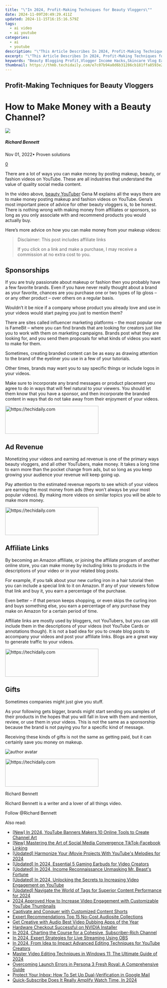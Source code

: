 ```yaml
---
title: "\"In 2024, Profit-Making Techniques for Beauty Vloggers\""
date: 2024-11-09T20:49:29.411Z
updated: 2024-11-15T16:15:16.579Z
tags:
  - ai video
  - ai youtube
categories:
  - ai
  - youtube
description: "\"This Article Describes In 2024, Profit-Making Techniques for Beauty Vloggers\""
excerpt: "\"This Article Describes In 2024, Profit-Making Techniques for Beauty Vloggers\""
keywords: "Beauty Blogging Profit,Vlogger Income Hacks,Skincare Vlog Earning,Cosmetic Video Money,Eye Makeup Revenue Tips,Lipstick Lift Sales Strat,Nail Polish Gig Revenue"
thumbnail: https://thmb.techidaily.com/e7c07b94a0d6b31286cb181ffa8593e2e10d0215534d64f40b8e2e1bab83a4ee.jpg
---
```


## Profit-Making Techniques for Beauty Vloggers

# How to Make Money with a Beauty Channel?

![](https://images.wondershare.com/filmora/article-images/richard-bennett.jpg)

##### Richard Bennett

 Nov 01, 2022• Proven solutions

[0](#commentsBoxSeoTemplate)

There are a lot of ways you can make money by posting makeup, beauty, or fashion videos on YouTube. These are all industries that understand the value of quality social media content.

 In the video above, [beauty YouTuber](https://tools.techidaily.com/wondershare/filmora/download/) Gena M explains all the ways there are to make money posting makeup and fashion videos on YouTube. Gena’s most important piece of advice for other beauty vloggers is, to be honest. There is nothing wrong with making money from affiliates or sponsors, so long as you only associate with and recommend products you would actually buy.

Here’s more advice on how you can make money from your makeup videos:

>  Disclaimer: This post includes affiliate links
>
>  If you click on a link and make a purchase, I may receive a commission at no extra cost to you.
>

## Sponsorships

If you are truly passionate about makeup or fashion then you probably have a few favorite brands. Even if you have never really thought about a brand as your favorite, chances are you purchase one or two types of lip gloss – or any other product – over others on a regular basis.

Wouldn’t it be nice if a company whose product you already love and use in your videos would start paying you just to mention them?

There are sites called influencer marketing platforms – the most popular one is FameBit – where you can find brands that are looking for creators just like you to work with them on marketing campaigns. Brands post what they are looking for, and you send them proposals for what kinds of videos you want to make for them.

Sometimes, creating branded content can be as easy as drawing attention to the brand of the eyeliner you use in a few of your tutorials.

Other times, brands may want you to say specific things or include logos in your videos.

Make sure to incorporate any brand messages or product placement you agree to do in ways that will feel natural to your viewers. You should let them know that you have a sponsor, and then incorporate the branded content in ways that do not take away from their enjoyment of your videos.

<!-- affiliate ads begin -->
<a href="https://aligracehair.sjv.io/c/5597632/2080328/19272" target="_top" id="2080328">
  <img src="//a.impactradius-go.com/display-ad/19272-2080328" border="0" alt="https://techidaily.com" width="300" height="90"/>
</a>
<img height="0" width="0" src="https://aligracehair.sjv.io/i/5597632/2080328/19272" style="position:absolute;visibility:hidden;" border="0" />
<!-- affiliate ads end -->

## Ad Revenue

Monetizing your videos and earning ad revenue is one of the primary ways beauty vloggers, and all other YouTubers, make money. It takes a long time to earn more than the pocket change from ads, but so long as you keep growing your audience your revenue will keep going up.

Pay attention to the estimated revenue reports to see which of your videos are earning the most money from ads (they won’t always be your most popular videos). By making more videos on similar topics you will be able to make more money.

<!-- affiliate ads begin -->
<a href="https://laganoo.pxf.io/c/5597632/1528685/16446" target="_top" id="1528685">
  <img src="//a.impactradius-go.com/display-ad/16446-1528685" border="0" alt="https://techidaily.com" width="300" height="90"/>
</a>
<img height="0" width="0" src="https://laganoo.pxf.io/i/5597632/1528685/16446" style="position:absolute;visibility:hidden;" border="0" />
<!-- affiliate ads end -->

## Affiliate Links

By becoming an Amazon affiliate, or joining the affiliate program of another online store, you can make money by including links to products in the descriptions of your video or in your related blog posts.

For example, if you talk about your new curling iron in a hair tutorial then you can include a special link to it on Amazon. If any of your viewers follow that link and buy it, you earn a percentage of the purchase.

Even better – if that person keeps shopping, or even skips the curling iron and buys something else, you earn a percentage of any purchase they make on Amazon for a certain period of time.

Affiliate links are mostly used by bloggers, not YouTubers, but you can still include them in the descriptions of your videos (not YouTube Cards or annotations though). It is not a bad idea for you to create blog posts to accompany your videos and post your affiliate links. Blogs are a great way to generate traffic to your videos.

<!-- affiliate ads begin -->
<a href="https://aligracehair.sjv.io/c/5597632/1918679/19272" target="_top" id="1918679">
  <img src="//a.impactradius-go.com/display-ad/19272-1918679" border="0" alt="https://techidaily.com" width="300" height="90"/>
</a>
<img height="0" width="0" src="https://aligracehair.sjv.io/i/5597632/1918679/19272" style="position:absolute;visibility:hidden;" border="0" />
<!-- affiliate ads end -->

## Gifts

Sometimes companies might just give you stuff.

As your following gets bigger, brands might start sending you samples of their products in the hopes that you will fall in love with them and mention, review, or use them in your videos. This is not the same as a sponsorship because the brand is not paying you for a specific kind of message.

Receiving these kinds of gifts is not the same as getting paid, but it can certainly save you money on makeup.

![author avatar](https://images.wondershare.com/filmora/article-images/richard-bennett.jpg)

<!-- affiliate ads begin -->
<a href="https://aligracehair.sjv.io/c/5597632/1885999/19272" target="_top" id="1885999">
  <img src="//a.impactradius-go.com/display-ad/19272-1885999" border="0" alt="https://techidaily.com" width="300" height="90"/>
</a>
<img height="0" width="0" src="https://aligracehair.sjv.io/i/5597632/1885999/19272" style="position:absolute;visibility:hidden;" border="0" />
<!-- affiliate ads end -->

Richard Bennett

Richard Bennett is a writer and a lover of all things video.

Follow @Richard Bennett

<ins class="adsbygoogle"
     style="display:block"
     data-ad-format="autorelaxed"
     data-ad-client="ca-pub-7571918770474297"
     data-ad-slot="1223367746"></ins>

<ins class="adsbygoogle"
     style="display:block"
     data-ad-client="ca-pub-7571918770474297"
     data-ad-slot="8358498916"
     data-ad-format="auto"
     data-full-width-responsive="true"></ins>

<span class="atpl-alsoreadstyle">Also read:</span>
<div><ul>
<li><a href="https://youtube-webster.techidaily.com/n-2024-youtube-banners-makers-10-online-tools-to-create-channel-art/"><u>[New] In 2024, YouTube Banners Makers 10 Online Tools to Create Channel Art</u></a></li>
<li><a href="https://facebook-video-content.techidaily.com/new-mastering-the-art-of-social-media-convergence-tiktok-facebook-linking/"><u>[New] Mastering the Art of Social Media Convergence TikTok-Facebook Linking</u></a></li>
<li><a href="https://eaxpv-info.techidaily.com/updated-harmonize-your-imovie-projects-with-youtubes-melodies-for-2024/"><u>[Updated] Harmonize Your iMovie Projects With YouTube's Melodies for 2024</u></a></li>
<li><a href="https://youtube-webster.techidaily.com/ed-in-2024-essential-5-gaming-earbuds-for-video-creators/"><u>[Updated] In 2024, Essential 5 Gaming Earbuds for Video Creators</u></a></li>
<li><a href="https://youtube-webster.techidaily.com/ed-in-2024-income-reconnaissance-unmasking-mr-beasts-fortune/"><u>[Updated] In 2024, Income Reconnaissance Unmasking Mr. Beast's Fortune</u></a></li>
<li><a href="https://youtube-webster.techidaily.com/ed-in-2024-unlocking-the-secrets-to-increasing-video-engagement-on-youtube/"><u>[Updated] In 2024, Unlocking the Secrets to Increasing Video Engagement on YouTube</u></a></li>
<li><a href="https://youtube-webster.techidaily.com/ed-navigate-the-world-of-tags-for-superior-content-performance-for-2024/"><u>[Updated] Navigate the World of Tags for Superior Content Performance for 2024</u></a></li>
<li><a href="https://youtube-webster.techidaily.com/approved-how-to-increase-video-engagement-with-customizable-youtube-thumbnails/"><u>2024 Approved How to Increase Video Engagement with Customizable YouTube Thumbnails</u></a></li>
<li><a href="https://youtube-webster.techidaily.com/vate-and-conquer-with-customized-content-shorts/"><u>Captivate and Conquer with Customized Content Shorts</u></a></li>
<li><a href="https://youtube-webster.techidaily.com/t-recommendations-top-15-no-cost-audiosite-collections/"><u>Expert Recommendations Top 15 No-Cost Audiosite Collections</u></a></li>
<li><a href="https://ai-vdieo-software.techidaily.com/get-creative-with-audio-best-video-dubbing-apps-of-the-year/"><u>Get Creative with Audio Best Video Dubbing Apps of the Year</u></a></li>
<li><a href="https://network-issues.techidaily.com/hardware-checkout-successful-on-nvidia-installer/"><u>Hardware Checkout Successful on NVIDIA Installer</u></a></li>
<li><a href="https://extra-lessons.techidaily.com/in-2024-charting-the-course-for-a-cohesive-subscriber-rich-channel/"><u>In 2024, Charting the Course for a Cohesive, Subscriber-Rich Channel</u></a></li>
<li><a href="https://video-capture.techidaily.com/in-2024-expert-strategies-for-live-streaming-using-obs/"><u>In 2024, Expert Strategies for Live Streaming Using OBS</u></a></li>
<li><a href="https://youtube-webster.techidaily.com/24-from-idea-to-impact-advanced-editing-techniques-for-youtube-creators/"><u>In 2024, From Idea to Impact Advanced Editing Techniques for YouTube Creators</u></a></li>
<li><a href="https://win-dash.techidaily.com/master-video-editing-techniques-in-windows-11-the-ultimate-guide-of-2024/"><u>Master Video Editing Techniques in Windows 11: The Ultimate Guide of 2024</u></a></li>
<li><a href="https://win-blog.techidaily.com/overcoming-launch-errors-in-persona-3-fresh-royal-a-comprehensive-guide/"><u>Overcoming Launch Errors in Persona 3 Fresh Royal: A Comprehensive Guide</u></a></li>
<li><a href="https://techno-recovery.techidaily.com/protect-your-inbox-how-to-set-up-dual-verification-in-google-mail/"><u>Protect Your Inbox: How To Set Up Dual-Verification in Google Mail</u></a></li>
<li><a href="https://facebook-video-share.techidaily.com/quick-subscribe-does-it-really-amplify-watch-time-in-2024/"><u>Quick-Subscribe Does It Really Amplify Watch Time, In 2024</u></a></li>
</ul></div>

